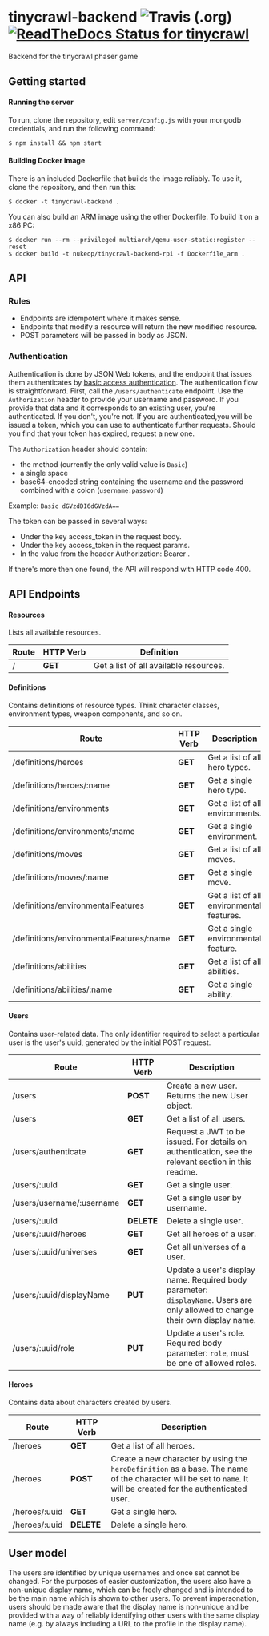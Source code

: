 # tinycrawl-backend ![Travis (.org)](https://img.shields.io/travis/nukeop/tinycrawl-backend.svg?style=for-the-badge) [![ReadTheDocs Status for tinycrawl](https://img.shields.io/readthedocs/tinycrawl.svg?style=for-the-badge)](http://tinycrawl.readthedocs.io/en/latest/)
Backend for the tinycrawl phaser game

## Getting started

#### Running the server
To run, clone the repository, edit `server/config.js` with your mongodb credentials, and run the following command:
```shell
$ npm install && npm start
```

#### Building Docker image
There is an included Dockerfile that builds the image reliably. To use it, clone the repository, and then run this:
```shell
$ docker -t tinycrawl-backend .
```

You can also build an ARM image using the other Dockerfile. To build it on a x86 PC:
```shell
$ docker run --rm --privileged multiarch/qemu-user-static:register --reset
$ docker build -t nukeop/tinycrawl-backend-rpi -f Dockerfile_arm .
```

## API

### Rules

-   Endpoints are idempotent where it makes sense.
-   Endpoints that modify a resource will return the new modified resource.
-   POST parameters will be passed in body as JSON.

### Authentication

Authentication is done by JSON Web tokens, and the endpoint that issues them authenticates by [basic access authentication](https://en.wikipedia.org/wiki/Basic_access_authentication). The authentication flow is straightforward.
First, call the `/users/authenticate` endpoint. Use the `Authorization` header to provide your username and password. If you provide that data and it corresponds to an existing user, you're authenticated. If you don't, you're not. If you are authenticated,you will be issued a token, which you can use to authenticate further requests. Should you find that your token has expired, request a new one.

The `Authorization` header should contain:
* the method (currently the only valid value is `Basic`)
* a single space
* base64-encoded string containing the username and the password combined with a colon (`username:password`)

Example: `Basic dGVzdDI6dGVzdA==`

The token can be passed in several ways:
* Under the key access_token in the request body.
* Under the key access_token in the request params.
* In the value from the header Authorization: Bearer <token>.

If there's more then one found, the API will respond with HTTP code 400.

## API Endpoints

#### Resources

Lists all available resources.

Route | HTTP Verb | Definition
------|-----------|---------------------------------------
/     | **GET**   | Get a list of all available resources.

#### Definitions

Contains definitions of resource types. Think character classes, environment types, weapon components, and so on.

Route                                    | HTTP Verb | Description
-----------------------------------------|-----------|------------------------------------------
/definitions/heroes                      | **GET**   | Get a list of all hero types.
/definitions/heroes/:name                | **GET**   | Get a single hero type.
/definitions/environments                | **GET**   | Get a list of all environments.
/definitions/environments/:name          | **GET**   | Get a single environment.
/definitions/moves                       | **GET**   | Get a list of all moves.
/definitions/moves/:name                 | **GET**   | Get a single move.
/definitions/environmentalFeatures       | **GET**   | Get a list of all environmental features.
/definitions/environmentalFeatures/:name | **GET**   | Get a single environmental feature.
/definitions/abilities                   | **GET**   | Get a list of all abilities.
/definitions/abilities/:name             | **GET**   | Get a single ability.

#### Users

Contains user-related data. The only identifier required to select a particular user is the user's uuid, generated by the initial POST request.

Route                     | HTTP Verb  | Description
--------------------------|------------|-------------------------------------------------------------------------------------
/users                    | **POST**   | Create a new user. Returns the new User object.
/users                    | **GET**    | Get a list of all users.
/users/authenticate       | **GET**    | Request a JWT to be issued. For details on authentication, see the relevant section in this readme.
/users/:uuid              | **GET**    | Get a single user.
/users/username/:username | **GET**    | Get a single user by username.
/users/:uuid              | **DELETE** | Delete a single user.
/users/:uuid/heroes       | **GET**    | Get all heroes of a user.
/users/:uuid/universes    | **GET**    | Get all universes of a user.
/users/:uuid/displayName         | **PUT**    | Update a user's display name. Required body parameter: `displayName`. Users are only allowed to change their own display name.
/users/:uuid/role         | **PUT**    | Update a user's role. Required body parameter: `role`, must be one of allowed roles.

#### Heroes

Contains data about characters created by users.

Route                           | HTTP Verb  | Description
--------------------------------|------------|---------------------------------------------------------------------------------------------------------------------------------------------------------------------------
/heroes                         | **GET**    | Get a list of all heroes.
/heroes                         | **POST**   | Create a new character by using the `heroDefinition` as a base. The name of the character will be set to `name`. It will be created for the authenticated user.
/heroes/:uuid                   | **GET**    | Get a single hero.
/heroes/:uuid                   | **DELETE** | Delete a single hero.

## User model
The users are identified by unique usernames and once set cannot be changed. For the purposes of easier customization, the users also have a non-unique display name, which can be freely changed and is intended to be the main name which is shown to other users. To prevent impersonation, users should be made aware that the display name is non-unique and be provided with a way of reliably identifying other users with the same display name (e.g. by always including a URL to the profile in the display name). 